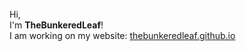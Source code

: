 Hi, <br>
I'm <b>TheBunkeredLeaf</b>! <br>
I am working on my website: <a href="https://thebunkeredleaf.github.io">thebunkeredleaf.github.io</a>
